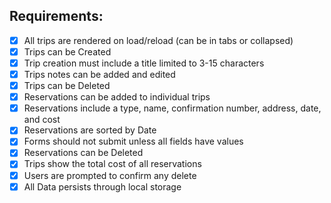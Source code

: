 ## Requirements: 
- [X] All trips are rendered on load/reload (can be in tabs or collapsed) 
- [X] Trips can be Created 
- [X] Trip creation must include a title limited to 3-15 characters 
- [X] Trips notes can be added and edited 
- [X] Trips can be Deleted 
- [X] Reservations can be added to individual trips 
- [X] Reservations include a type, name, confirmation number, address, date, and cost 
- [X] Reservations are sorted by Date 
- [X] Forms should not submit unless all fields have values 
- [X] Reservations can be Deleted 
- [X] Trips show the total cost of all reservations 
- [X] Users are prompted to confirm any delete 
- [X] All Data persists through local storage 